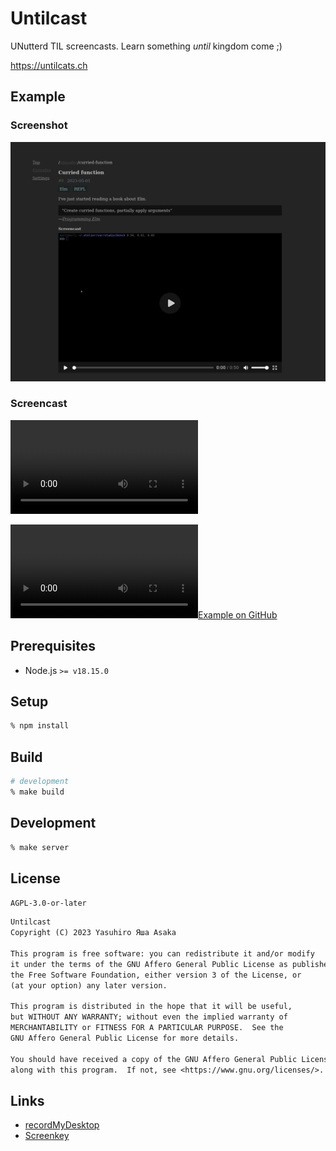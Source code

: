 # Untilcast

UNutterd TIL screencasts. Learn something *until* kingdom come ;)

https://untilcats.ch


## Example

### Screenshot

![Screenshot](img/screenshot.png?raw=true "Screenshot")

### Screencast

![Example on GitLab.com](/static/video/curried-function-20230501.mp4)

[![Example on GitHub](https://user-images.githubusercontent.com/163063/236181481-e27cc4fa-be6a-40a0-8ec7-e16e81333275.mp4)](https://user-images.githubusercontent.com/163063/236181481-e27cc4fa-be6a-40a0-8ec7-e16e81333275.mp4)


## Prerequisites

* Node.js `>= v18.15.0`


## Setup

```zsh
% npm install
```


## Build

```zsh
# development
% make build
```


## Development

```zsh
% make server
```


## License

`AGPL-3.0-or-later`


```txt
Untilcast
Copyright (C) 2023 Yasuhiro Яша Asaka

This program is free software: you can redistribute it and/or modify
it under the terms of the GNU Affero General Public License as published by
the Free Software Foundation, either version 3 of the License, or
(at your option) any later version.

This program is distributed in the hope that it will be useful,
but WITHOUT ANY WARRANTY; without even the implied warranty of
MERCHANTABILITY or FITNESS FOR A PARTICULAR PURPOSE.  See the
GNU Affero General Public License for more details.

You should have received a copy of the GNU Affero General Public License
along with this program.  If not, see <https://www.gnu.org/licenses/>.
```


## Links

* [recordMyDesktop](https://enselic.github.io/recordmydesktop/)
* [Screenkey](https://www.thregr.org/~wavexx/software/screenkey/)
